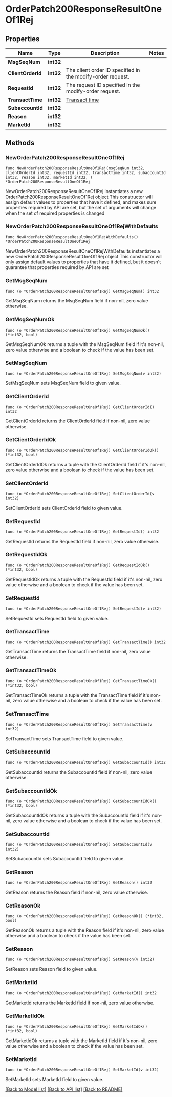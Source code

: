 # OrderPatch200ResponseResultOneOf1Rej

## Properties

Name | Type | Description | Notes
------------ | ------------- | ------------- | -------------
**MsgSeqNum** | **int32** |  | 
**ClientOrderId** | **int32** | The client order ID specified in the modify-order request. | 
**RequestId** | **int32** | The request ID specified in the modify-order request. | 
**TransactTime** | **int32** | [Transact time](#transact-time) | 
**SubaccountId** | **int32** |  | 
**Reason** | **int32** |  | 
**MarketId** | **int32** |  | 

## Methods

### NewOrderPatch200ResponseResultOneOf1Rej

`func NewOrderPatch200ResponseResultOneOf1Rej(msgSeqNum int32, clientOrderId int32, requestId int32, transactTime int32, subaccountId int32, reason int32, marketId int32, ) *OrderPatch200ResponseResultOneOf1Rej`

NewOrderPatch200ResponseResultOneOf1Rej instantiates a new OrderPatch200ResponseResultOneOf1Rej object
This constructor will assign default values to properties that have it defined,
and makes sure properties required by API are set, but the set of arguments
will change when the set of required properties is changed

### NewOrderPatch200ResponseResultOneOf1RejWithDefaults

`func NewOrderPatch200ResponseResultOneOf1RejWithDefaults() *OrderPatch200ResponseResultOneOf1Rej`

NewOrderPatch200ResponseResultOneOf1RejWithDefaults instantiates a new OrderPatch200ResponseResultOneOf1Rej object
This constructor will only assign default values to properties that have it defined,
but it doesn't guarantee that properties required by API are set

### GetMsgSeqNum

`func (o *OrderPatch200ResponseResultOneOf1Rej) GetMsgSeqNum() int32`

GetMsgSeqNum returns the MsgSeqNum field if non-nil, zero value otherwise.

### GetMsgSeqNumOk

`func (o *OrderPatch200ResponseResultOneOf1Rej) GetMsgSeqNumOk() (*int32, bool)`

GetMsgSeqNumOk returns a tuple with the MsgSeqNum field if it's non-nil, zero value otherwise
and a boolean to check if the value has been set.

### SetMsgSeqNum

`func (o *OrderPatch200ResponseResultOneOf1Rej) SetMsgSeqNum(v int32)`

SetMsgSeqNum sets MsgSeqNum field to given value.


### GetClientOrderId

`func (o *OrderPatch200ResponseResultOneOf1Rej) GetClientOrderId() int32`

GetClientOrderId returns the ClientOrderId field if non-nil, zero value otherwise.

### GetClientOrderIdOk

`func (o *OrderPatch200ResponseResultOneOf1Rej) GetClientOrderIdOk() (*int32, bool)`

GetClientOrderIdOk returns a tuple with the ClientOrderId field if it's non-nil, zero value otherwise
and a boolean to check if the value has been set.

### SetClientOrderId

`func (o *OrderPatch200ResponseResultOneOf1Rej) SetClientOrderId(v int32)`

SetClientOrderId sets ClientOrderId field to given value.


### GetRequestId

`func (o *OrderPatch200ResponseResultOneOf1Rej) GetRequestId() int32`

GetRequestId returns the RequestId field if non-nil, zero value otherwise.

### GetRequestIdOk

`func (o *OrderPatch200ResponseResultOneOf1Rej) GetRequestIdOk() (*int32, bool)`

GetRequestIdOk returns a tuple with the RequestId field if it's non-nil, zero value otherwise
and a boolean to check if the value has been set.

### SetRequestId

`func (o *OrderPatch200ResponseResultOneOf1Rej) SetRequestId(v int32)`

SetRequestId sets RequestId field to given value.


### GetTransactTime

`func (o *OrderPatch200ResponseResultOneOf1Rej) GetTransactTime() int32`

GetTransactTime returns the TransactTime field if non-nil, zero value otherwise.

### GetTransactTimeOk

`func (o *OrderPatch200ResponseResultOneOf1Rej) GetTransactTimeOk() (*int32, bool)`

GetTransactTimeOk returns a tuple with the TransactTime field if it's non-nil, zero value otherwise
and a boolean to check if the value has been set.

### SetTransactTime

`func (o *OrderPatch200ResponseResultOneOf1Rej) SetTransactTime(v int32)`

SetTransactTime sets TransactTime field to given value.


### GetSubaccountId

`func (o *OrderPatch200ResponseResultOneOf1Rej) GetSubaccountId() int32`

GetSubaccountId returns the SubaccountId field if non-nil, zero value otherwise.

### GetSubaccountIdOk

`func (o *OrderPatch200ResponseResultOneOf1Rej) GetSubaccountIdOk() (*int32, bool)`

GetSubaccountIdOk returns a tuple with the SubaccountId field if it's non-nil, zero value otherwise
and a boolean to check if the value has been set.

### SetSubaccountId

`func (o *OrderPatch200ResponseResultOneOf1Rej) SetSubaccountId(v int32)`

SetSubaccountId sets SubaccountId field to given value.


### GetReason

`func (o *OrderPatch200ResponseResultOneOf1Rej) GetReason() int32`

GetReason returns the Reason field if non-nil, zero value otherwise.

### GetReasonOk

`func (o *OrderPatch200ResponseResultOneOf1Rej) GetReasonOk() (*int32, bool)`

GetReasonOk returns a tuple with the Reason field if it's non-nil, zero value otherwise
and a boolean to check if the value has been set.

### SetReason

`func (o *OrderPatch200ResponseResultOneOf1Rej) SetReason(v int32)`

SetReason sets Reason field to given value.


### GetMarketId

`func (o *OrderPatch200ResponseResultOneOf1Rej) GetMarketId() int32`

GetMarketId returns the MarketId field if non-nil, zero value otherwise.

### GetMarketIdOk

`func (o *OrderPatch200ResponseResultOneOf1Rej) GetMarketIdOk() (*int32, bool)`

GetMarketIdOk returns a tuple with the MarketId field if it's non-nil, zero value otherwise
and a boolean to check if the value has been set.

### SetMarketId

`func (o *OrderPatch200ResponseResultOneOf1Rej) SetMarketId(v int32)`

SetMarketId sets MarketId field to given value.



[[Back to Model list]](../README.md#documentation-for-models) [[Back to API list]](../README.md#documentation-for-api-endpoints) [[Back to README]](../README.md)


